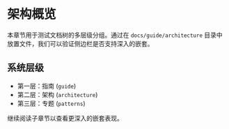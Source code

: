 # 架构概览

本章节用于测试文档树的多层级分组。通过在 `docs/guide/architecture` 目录中放置文件，我们可以验证侧边栏是否支持深入的嵌套。

## 系统层级
- 第一层：指南 (`guide`)
- 第二层：架构 (`architecture`)
- 第三层：专题 (`patterns`)

继续阅读子章节以查看更深入的嵌套表现。
